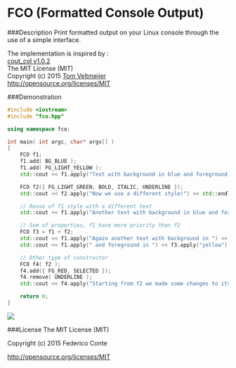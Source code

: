 # FCO (Formatted Console Output)

###Description
Print formatted output on your Linux console through the use of a simple interface.

The implementation is inspired by : <br/>
[cout_col v1.0.2](https://github.com/tomveltmeijer/cout_col) <br/>
The MIT License (MIT) <br/>
Copyright (c) 2015 [Tom Veltmeijer](https://github.com/tomveltmeijer) <br/>
http://opensource.org/licenses/MIT <br/>

###Demonstration
```C++
#include <iostream>
#include "fco.hpp"

using namespace fco;

int main( int argc, char* argv[] )
{
    FCO f1;
    f1.add( BG_BLUE );
    f1.add( FG_LIGHT_YELLOW );
    std::cout << f1.apply("Text with background in blue and foreground in yellow!") << std::endl;

    FCO f2({ FG_LIGHT_GREEN, BOLD, ITALIC, UNDERLINE });
    std::cout << f2.apply("Now we use a different style!") << std::endl;

    // Reuse of f1 style with a different text
    std::cout << f1.apply("Another text with background in blue and foreground in yellow!") << std::endl;

    // Sum of properties, f1 have more priority than f2
    FCO f3 = f1 + f2;
    std::cout << f1.apply("Again another text with background in ") << f3.apply("blue");
    std::cout << f1.apply(" and foreground in ") << f3.apply("yellow") << f1.apply("!") << std::endl;

    // Other type of constructor
    FCO f4( f2 );
    f4.add({ FG_RED, SELECTED });
    f4.remove( UNDERLINE );
    std::cout << f4.apply("Starting from f2 we made some changes to its style.") << std::endl;

    return 0;
}
```
<img src="https://github.com/Draxent/cout_col/blob/develop/demo.png">

###License
The MIT License (MIT)

Copyright (c) 2015 Federico Conte

http://opensource.org/licenses/MIT
